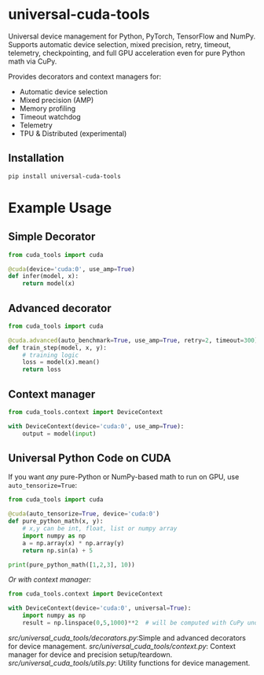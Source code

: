 # universal-cuda-tools

Universal device management for Python, PyTorch, TensorFlow and NumPy. Supports automatic device selection, mixed precision, retry, timeout, telemetry, checkpointing, and full GPU acceleration even for pure Python math via CuPy.

Provides decorators and context managers for:
- Automatic device selection
- Mixed precision (AMP)
- Memory profiling
- Timeout watchdog
- Telemetry
- TPU & Distributed (experimental)

## Installation
```bash
pip install universal-cuda-tools
```
# Example Usage
## Simple Decorator
```python
from cuda_tools import cuda

@cuda(device='cuda:0', use_amp=True)
def infer(model, x):
    return model(x)
```
## Advanced decorator
```python
from cuda_tools import cuda

@cuda.advanced(auto_benchmark=True, use_amp=True, retry=2, timeout=300)
def train_step(model, x, y):
    # training logic
    loss = model(x).mean()
    return loss
```
## Context manager
```python
from cuda_tools.context import DeviceContext

with DeviceContext(device='cuda:0', use_amp=True):
    output = model(input)
``` 
## Universal Python Code on CUDA

If you want *any* pure-Python or NumPy-based math to run on GPU, use `auto_tensorize=True`:

```python
from cuda_tools import cuda

@cuda(auto_tensorize=True, device='cuda:0')
def pure_python_math(x, y):
    # x,y can be int, float, list or numpy array
    import numpy as np
    a = np.array(x) * np.array(y)
    return np.sin(a) + 5

print(pure_python_math([1,2,3], 10))
```
_Or with context manager:_
```python
from cuda_tools.context import DeviceContext

with DeviceContext(device='cuda:0', universal=True):
    import numpy as np
    result = np.linspace(0,5,1000)**2  # will be computed with CuPy under the hood
```
*src/universal_cuda_tools/decorators.py*:Simple and advanced decorators for device management.
*src/universal_cuda_tools/context.py*: Context manager for device and precision setup/teardown.
*src/universal_cuda_tools/utils.py*: Utility functions for device management.








